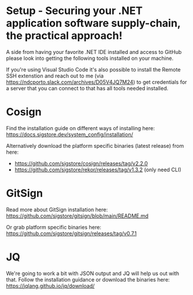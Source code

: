 # Setup - Securing your .NET application software supply-chain, the practical approach! 

A side from having your favorite .NET IDE installed and access to GitHub please look into getting the following tools installed on your machine. 

If you're using Visual Studio Code it's also possible to install the Remote SSH extenstion and reach out to me (via https://ndcporto.slack.com/archives/D05V4JQ7M24) to get credentials for a server that you can connect to that has all tools needed installed. 

# Cosign

Find the installation guide on different ways of installing here: https://docs.sigstore.dev/system_config/installation/ 

Alternatively download the platform specific binaries (latest release) from here:

- https://github.com/sigstore/cosign/releases/tag/v2.2.0
- https://github.com/sigstore/rekor/releases/tag/v1.3.2 (only need CLI)

# GitSign
Read more about GitSign installation here: https://github.com/sigstore/gitsign/blob/main/README.md

Or grab platform specific binaries here: https://github.com/sigstore/gitsign/releases/tag/v0.7.1

# JQ

We're going to work a bit with JSON output and JQ will help us out with that. 
Follow the installation guidance or download the binaries here: https://jqlang.github.io/jq/download/